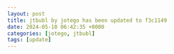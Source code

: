 ```yaml
---
layout: post
title: jtbubl by jotego has been updated to f3c1149
date: 2024-05-10 06:42:35 +0000
categories: [jotego, jtbubl]
tags: [update]
---
```


